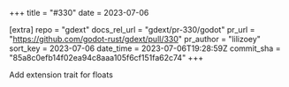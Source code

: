 +++
title = "#330"
date = 2023-07-06

[extra]
repo = "gdext"
docs_rel_url = "gdext/pr-330/godot"
pr_url = "https://github.com/godot-rust/gdext/pull/330"
pr_author = "lilizoey"
sort_key = 2023-07-06
date_time = 2023-07-06T19:28:59Z
commit_sha = "85a8c0efb14f02ea94c8aaa105f6cf151fa62c74"
+++

Add extension trait for floats
